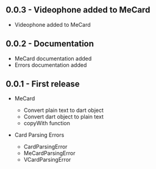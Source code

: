 ## 0.0.3 - Videophone added to MeCard

* Videophone added to MeCard

## 0.0.2 - Documentation

* MeCard documentation added
* Errors documentation added

## 0.0.1 - First release

* MeCard
    - Convert plain text to dart object
    - Convert dart object to plain text
    - copyWith function

* Card Parsing Errors
    - CardParsingError
    - MeCardParsingError
    - VCardParsingError
